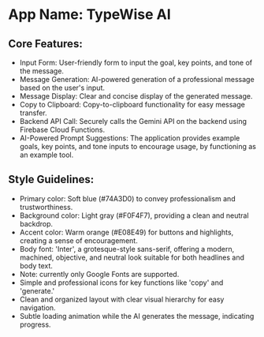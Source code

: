 # **App Name**: TypeWise AI

## Core Features:

- Input Form: User-friendly form to input the goal, key points, and tone of the message.
- Message Generation: AI-powered generation of a professional message based on the user's input.
- Message Display: Clear and concise display of the generated message.
- Copy to Clipboard: Copy-to-clipboard functionality for easy message transfer.
- Backend API Call: Securely calls the Gemini API on the backend using Firebase Cloud Functions.
- AI-Powered Prompt Suggestions: The application provides example goals, key points, and tone inputs to encourage usage, by functioning as an example tool.

## Style Guidelines:

- Primary color: Soft blue (#74A3D0) to convey professionalism and trustworthiness.
- Background color: Light gray (#F0F4F7), providing a clean and neutral backdrop.
- Accent color: Warm orange (#E08E49) for buttons and highlights, creating a sense of encouragement.
- Body font: 'Inter', a grotesque-style sans-serif, offering a modern, machined, objective, and neutral look suitable for both headlines and body text.
- Note: currently only Google Fonts are supported.
- Simple and professional icons for key functions like 'copy' and 'generate.'
- Clean and organized layout with clear visual hierarchy for easy navigation.
- Subtle loading animation while the AI generates the message, indicating progress.
